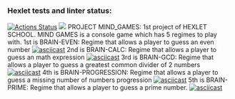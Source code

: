 ### Hexlet tests and linter status:
[![Actions Status](https://github.com/ArtourBatiskaf/python-project-49/actions/workflows/hexlet-check.yml/badge.svg)](https://github.com/ArtourBatiskaf/python-project-49/actions)
<a href="https://codeclimate.com/github/ArtourBatiskaf/python-project-49/maintainability"><img src="https://api.codeclimate.com/v1/badges/3552ce47e1aff5d77927/maintainability" /></a>
PROJECT MIND_GAMES:
1st project of HEXLET SCHOOL.
MIND GAMES is a console game which has 5 regimes to play with.
1st is BRAIN-EVEN: Regime that allows a player to guess an even number
[![asciicast](https://asciinema.org/a/0J81x8DG7uc1FVrSg3wbAK3Z9.svg)](https://asciinema.org/a/0J81x8DG7uc1FVrSg3wbAK3Z9)
2nd is BRAIN-CALC: Regime that allows a player to guess an math expression 
[![asciicast](https://asciinema.org/a/Tv4szv6BsXphBnj4ujY0miI8G.svg)](https://asciinema.org/a/Tv4szv6BsXphBnj4ujY0miI8G)
3rd is BRAIN-GCD: Regime that allows a player to guess a greatest common divider of 2 numbers
[![asciicast](https://asciinema.org/a/p0EdRgfFVmLQvCrdvH35bYZjY.svg)](https://asciinema.org/a/p0EdRgfFVmLQvCrdvH35bYZjY)
4th is BRAIN-PROGRESSION: Regime that allows a player to guess a missing number of numbers progression
[![asciicast](https://asciinema.org/a/Uja7JCPK2r9W2NS4yIdHvkTnt.svg)](https://asciinema.org/a/Uja7JCPK2r9W2NS4yIdHvkTnt)
5th is BRAIN-PRIME: Regime that allows a player to guess a prime number.
[![asciicast](https://asciinema.org/a/DQ3ikC3INMAENFtx4yY1rkgK0.svg)](https://asciinema.org/a/DQ3ikC3INMAENFtx4yY1rkgK0)
